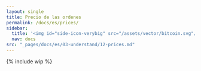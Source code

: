 ```yaml
---
layout: single
title: Precio de las ordenes
permalink: /docs/es/prices/
sidebar:
  title: '<img id="side-icon-verybig" src="/assets/vector/bitcoin.svg"/>Precios'
  nav: docs
src: "_pages/docs/es/03-understand/12-prices.md"
---
```


<!-- Cover: relative and explicit pricing. External APIs, and median price computation. When and how price is set and how trade_amount sats is converted into payout_amount and escrow_amount applying the fee factors -->

{% include wip %}
